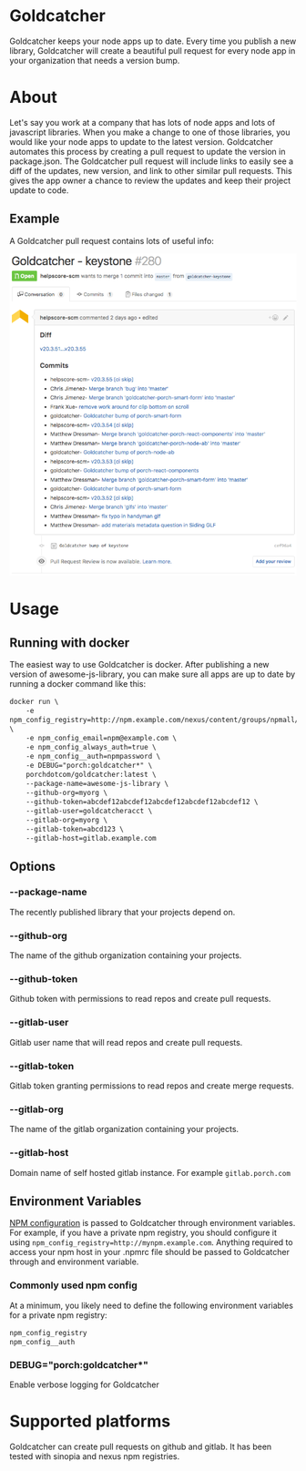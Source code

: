 Goldcatcher
===========

Goldcatcher keeps your node apps up to date.  Every time you publish a new
library, Goldcatcher will create a beautiful pull request for every node app in
your organization that needs a version bump.

# About

Let's say you work at a company that has lots of node apps and lots of
javascript libraries.  When you make a change to one of those libraries, you
would like your node apps to update to the latest version.  Goldcatcher
automates this process by creating a pull request to update the version in
package.json.  The Goldcatcher pull request will include links to easily see a
diff of the updates, new version, and link to other similar pull requests.
This gives the app owner a chance to review the updates and keep their project
update to code.

## Example
A Goldcatcher pull request contains lots of useful info:

![pull request example](example.png)


# Usage

## Running with docker

The easiest way to use Goldcatcher is docker.  After publishing a new version
of awesome-js-library, you can make sure all apps are up to date by running a
docker command like this:

    docker run \
        -e npm_config_registry=http://npm.example.com/nexus/content/groups/npmall/ \
        -e npm_config_email=npm@example.com \
        -e npm_config_always_auth=true \
        -e npm_config__auth=npmpassword \
        -e DEBUG="porch:goldcatcher*" \
        porchdotcom/goldcatcher:latest \
        --package-name=awesome-js-library \
        --github-org=myorg \
        --github-token=abcdef12abcdef12abcdef12abcdef12abcdef12 \
        --gitlab-user=goldcatcheracct \
        --gitlab-org=myorg \
        --gitlab-token=abcd123 \
        --gitlab-host=gitlab.example.com

## Options

### --package-name

The recently published library that your projects depend on.

### --github-org

The name of the github organization containing your projects.

### --github-token

Github token with permissions to read repos and create pull requests.

### --gitlab-user

Gitlab user name that will read repos and create pull requests.

### --gitlab-token

Gitlab token granting permissions to read repos and create merge requests.

### --gitlab-org

The name of the gitlab organization containing your projects.

### --gitlab-host

Domain name of self hosted gitlab instance.  For example `gitlab.porch.com`

## Environment Variables

[NPM configuration](https://docs.npmjs.com/misc/config) is passed to Goldcatcher through environment variables. For
example, if you have a private npm registry, you should configure it using `npm_config_registry=http://mynpm.example.com`.
Anything required to access your npm host in your .npmrc file should be passed to Goldcatcher through and environment variable.

### Commonly used npm config

At a minimum, you likely need to define the following environment variables for
a private npm registry:

    npm_config_registry
    npm_config__auth


### DEBUG="porch:goldcatcher*"

Enable verbose logging for Goldcatcher

# Supported platforms

Goldcatcher can create pull requests on github and gitlab.  It has been tested
with sinopia and nexus npm registries.

